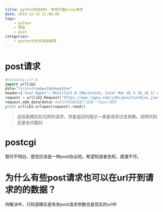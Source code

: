 ```yaml
---
title: python爬虫005：本地代理proxy请求
date: 2018-12-15 11:00:00
tags:
	- python
	- 爬虫
	- post
categories:
	- python分布式爬虫教程
---
```

# post请求

```python
#encoding:utf-8
import urllib2
data="first=true&p=1&kd=python"
header={'User-Agent':'Mozilla/5.0 (Macintosh; Intel Mac OS X 10_10_5) AppleWebKit/537.36 (KHTML, like Gecko) Chrome/70.0.3538.102 Safari/537.36'}
request = urllib2.Request("https://www.lagou.com/jobs/positionAjax.json",headers=header)
request.add_data(data) #这行代码就决定了这是一个post请求
print urllib2.urlopen(request).read()
```
> 这段是模拟拉勾网的请求，但是返回的提示一直是请求过去频繁。说明代码还是有问题的

# postcgi
暂时不明白，感觉应该是一种post协议吧。希望知道者告知，感激不尽。
# 为什么有些post请求也可以在url开到请求的的数据？
待解决中，只知道确实是有些post请求参数也是现实的url中
